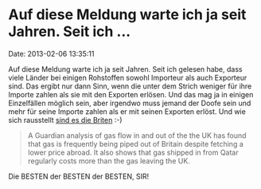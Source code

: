 Auf diese Meldung warte ich ja seit Jahren. Seit ich \...
=========================================================

Date: 2013-02-06 13:35:11

Auf diese Meldung warte ich ja seit Jahren. Seit ich gelesen habe, dass
viele Länder bei einigen Rohstoffen sowohl Importeur als auch Exporteur
sind. Das ergibt nur dann Sinn, wenn die unter dem Strich weniger für
ihre Importe zahlen als sie mit den Exporten erlösen. Und das mag ja in
einigen Einzelfällen möglich sein, aber irgendwo muss jemand der Doofe
sein und mehr für seine Importe zahlen als er mit seinen Exporten
erlöst. Und wie sich rausstellt [sind es die
Briten](http://www.guardian.co.uk/business/2013/feb/05/britain-exports-gas-lower-price)
:-)

> A Guardian analysis of gas flow in and out of the the UK has found
> that gas is frequently being piped out of Britain despite fetching a
> lower price abroad. It also shows that gas shipped in from Qatar
> regularly costs more than the gas leaving the UK.

Die BESTEN der BESTEN der BESTEN, SIR!
